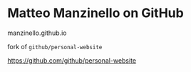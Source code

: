 # Matteo Manzinello on GitHub

manzinello.github.io

fork of `github/personal-website`

<https://github.com/github/personal-website>
